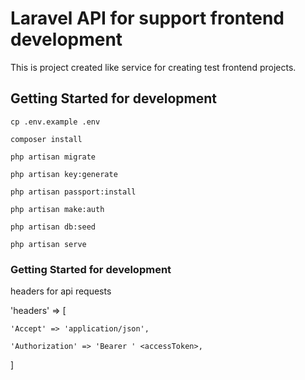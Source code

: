 # Laravel API for support frontend development

This is project created like service for creating test frontend projects.


## Getting Started for development

```
cp .env.example .env
```

```
composer install
```

```
php artisan migrate
```

```
php artisan key:generate
```

```
php artisan passport:install
```

```
php artisan make:auth
```

```
php artisan db:seed
```

```
php artisan serve
```
### Getting Started for development

headers for api requests

'headers' => [

    'Accept' => 'application/json',

    'Authorization' => 'Bearer ' <accessToken>,

]

